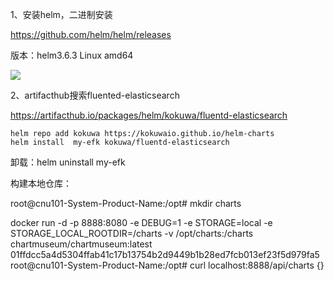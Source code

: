 1、安装helm，二进制安装

https://github.com/helm/helm/releases

版本：helm3.6.3 Linux amd64

![](/home/cnu101/图片/helm.png)

2、artifacthub搜索fluented-elasticsearch

https://artifacthub.io/packages/helm/kokuwa/fluentd-elasticsearch

```shellbash
helm repo add kokuwa https://kokuwaio.github.io/helm-charts
helm install  my-efk kokuwa/fluentd-elasticsearch
```

卸载：helm uninstall my-efk

构建本地仓库：

root@cnu101-System-Product-Name:/opt# mkdir charts

docker run -d -p 8888:8080 -e DEBUG=1 -e STORAGE=local -e STORAGE_LOCAL_ROOTDIR=/charts -v /opt/charts:/charts chartmuseum/chartmuseum:latest
01ffdcc5a4d5304ffab41c17b13754b2d9449b1b28ed7fcb013ef23f5d979fa5
root@cnu101-System-Product-Name:/opt# curl localhost:8888/api/charts
{}




